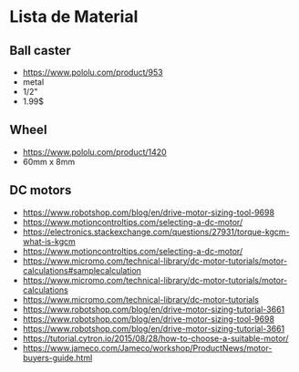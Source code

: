 # Lista de Material

## Ball caster
- https://www.pololu.com/product/953
- metal
- 1/2\"
- 1.99$

## Wheel 
- https://www.pololu.com/product/1420
- 60mm x 8mm

## DC motors
- https://www.robotshop.com/blog/en/drive-motor-sizing-tool-9698
- https://www.motioncontroltips.com/selecting-a-dc-motor/
- https://electronics.stackexchange.com/questions/27931/torque-kgcm-what-is-kgcm
- https://www.motioncontroltips.com/selecting-a-dc-motor/
- https://www.micromo.com/technical-library/dc-motor-tutorials/motor-calculations#samplecalculation
- https://www.micromo.com/technical-library/dc-motor-tutorials/motor-calculations
- https://www.micromo.com/technical-library/dc-motor-tutorials
- https://www.robotshop.com/blog/en/drive-motor-sizing-tutorial-3661
- https://www.robotshop.com/blog/en/drive-motor-sizing-tool-9698
- https://www.robotshop.com/blog/en/drive-motor-sizing-tutorial-3661
- https://tutorial.cytron.io/2015/08/28/how-to-choose-a-suitable-motor/
- https://www.jameco.com/Jameco/workshop/ProductNews/motor-buyers-guide.html
